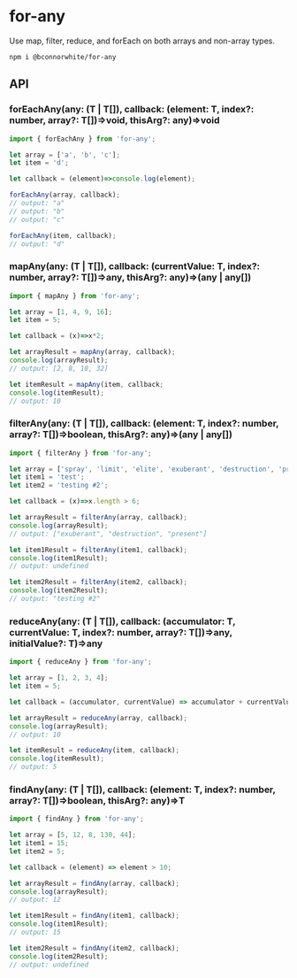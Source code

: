 # for-any

Use map, filter, reduce, and forEach on both arrays and non-array types.

```
npm i @bconnorwhite/for-any
```

## API

### forEachAny<T>(any: (T | T[]), callback: (element: T, index?: number, array?: T[])=>void, thisArg?: any)=>void

```js
import { forEachAny } from 'for-any';

let array = ['a', 'b', 'c'];
let item = 'd';

let callback = (element)=>console.log(element);

forEachAny(array, callback);
// output: "a"
// output: "b"
// output: "c"

forEachAny(item, callback);
// output: "d"
```

### mapAny<T>(any: (T | T[]), callback: (currentValue: T, index?: number, array?: T[])=>any, thisArg?: any)=>(any | any[])

```js
import { mapAny } from 'for-any';

let array = [1, 4, 9, 16];
let item = 5;

let callback = (x)=>x*2;

let arrayResult = mapAny(array, callback);
console.log(arrayResult);
// output: [2, 8, 18, 32]

let itemResult = mapAny(item, callback;
console.log(itemResult);
// output: 10
```

### filterAny<T>(any: (T | T[]), callback: (element: T, index?: number, array?: T[])=>boolean, thisArg?: any)=>(any | any[])

```js
import { filterAny } from 'for-any';

let array = ['spray', 'limit', 'elite', 'exuberant', 'destruction', 'present'];
let item1 = 'test';
let item2 = 'testing #2';

let callback = (x)=>x.length > 6;

let arrayResult = filterAny(array, callback);
console.log(arrayResult);
// output: ["exuberant", "destruction", "present"]

let item1Result = filterAny(item1, callback);
console.log(item1Result);
// output: undefined

let item2Result = filterAny(item2, callback);
console.log(item2Result);
// output: "testing #2"
```

### reduceAny<T>(any: (T | T[]), callback: (accumulator: T, currentValue: T, index?: number, array?: T[])=>any, initialValue?: T)=>any

```js
import { reduceAny } from 'for-any';

let array = [1, 2, 3, 4];
let item = 5;

let callback = (accumulator, currentValue) => accumulator + currentValue;

let arrayResult = reduceAny(array, callback);
console.log(arrayResult);
// output: 10

let itemResult = reduceAny(item, callback);
console.log(itemResult);
// output: 5
```

### findAny<T>(any: (T | T[]), callback: (element: T, index?: number, array?: T[])=>boolean, thisArg?: any)=>T

```js
import { findAny } from 'for-any';

let array = [5, 12, 8, 130, 44];
let item1 = 15;
let item2 = 5;

let callback = (element) => element > 10;

let arrayResult = findAny(array, callback);
console.log(arrayResult);
// output: 12

let item1Result = findAny(item1, callback);
console.log(item1Result);
// output: 15

let item2Result = findAny(item2, callback);
console.log(item2Result);
// output: undefined
```
